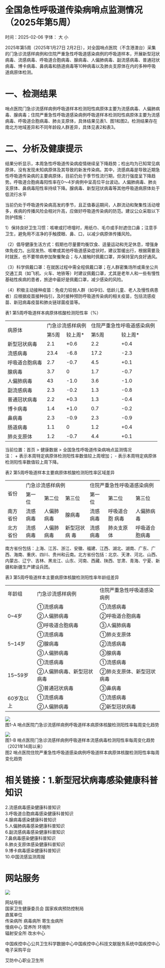 # 全国急性呼吸道传染病哨点监测情况（2025年第5周）

时间：2025-02-06 字体： ⼤ ⼩

2025年第5周（2025年1⽉27⽇ 2⽉2⽇），对全国哨点医院（不含港澳台）采集的⻔急诊流感样病例和住院严重急性呼吸道感染病例的呼吸道样本，开展新型冠状病毒、流感病毒、呼吸道合胞病毒、腺病毒、⼈偏肺病毒、副流感病毒、普通冠状病毒、博卡病毒、⿐病毒和肠道病毒等10种病毒以及肺炎⽀原体在内的多种呼吸道病原体检测。

# ⼀、检测结果

哨点医院⻔急诊流感样病例呼吸道样本检测阳性病原体主要为流感病毒、⼈偏肺病毒、腺病毒；住院严重急性呼吸道感染病例呼吸道样本检测阳性病原体主要为流感病毒、呼吸道合胞病毒、肺炎⽀原体，具体结果⻅表1、图1和图2。检测结果存在南北⽅地域差异和不同年龄段⼈群差异，具体⻅表2和表3。

# ⼆、分析及健康提示

结果分析显示，本周急性呼吸道传染病疫情继续呈下降趋势；检出均为已知常⻅病原体，没有发现未知病原体及其导致的新发传染病。其中，流感病毒是导致近期急性呼吸道传染病的主要病原体，⽬前仍处于季节性流⾏期，但流⾏强度呈下降趋势。呼吸道合胞病毒阳性率在0～4岁病例中呈⾼位平台波动。⼈偏肺病毒、肺炎⽀原体、⿐病毒阳性率持续下降。腺病毒、新型冠状病毒等其他呼吸道病原体处于低流⾏⽔平

当前仍处于呼吸道传染病⾼发的季节，且正值春运期间，⼈群流动和聚集性活动增多，疾病的传播⻛险会相对升⾼，应做好呼吸道传染病的防范。建议公众采取以下防护措施：

1）保持良好卫⽣习惯：咳嗽或打喷嚏时，⽤纸⼱、⽑⼱或⼿肘遮住⼝⿐；注意⼿卫⽣，避免⽤不洁净的⼿触摸眼、⿐、⼝，以减少病原体传播⻛险。

（2）倡导健康⽣活⽅式：假期也尽量要均衡饮⻝、适量运动和充⾜休息，增强身体免疫⼒。出现发热、咳嗽或其他呼吸道感染症状时，建议暂缓出⾏，根据需要及时就医，也不要带病参加聚餐聚会；与⼈接触时佩戴⼝罩，并保持室内良好通⻛。

（3）科学佩戴⼝罩：在就医过程中需全程佩戴⼝罩；在⼈群密集场所或乘坐公共交通⼯具（如⻜机、⽕⻋、地铁等）时建议佩戴⼝罩，尤其是⽼年⼈和⼀些有慢性基础性疾病的患者，旅途中最好是佩戴⼝罩，减少感染的⻛险。

（4）积极主动接种疫苗：免疫⼒较弱⼈群（如孕妇、低龄⼉童、⽼⼈及慢性病患者）应根据疫苗接种指引，及时接种预防呼吸道传染病的相关疫苗，包括流感疫苗、新冠病毒疫苗和肺炎链球菌疫苗等。

表1 第5周呼吸道样本病原体核酸检测阳性率（%）  

<table><tr><td rowspan="2">病原体</td><td colspan="2">门急诊流感样病例</td><td colspan="2">住院严重急性呼吸道感染病例</td></tr><tr><td>第5周</td><td>较上周*</td><td>第5周</td><td>较上周*</td></tr><tr><td>新型冠状病毒</td><td>2.1</td><td>+0.6</td><td>2.2</td><td>+0.4</td></tr><tr><td>流感病毒</td><td>23.4</td><td>-6.8</td><td>17.2</td><td>-2.3</td></tr><tr><td>呼吸道合胞病毒</td><td>2.7</td><td>-0.7</td><td>4.5</td><td>+0.1</td></tr><tr><td>腺病毒</td><td>3.7</td><td>0</td><td>1.7</td><td>-0.7</td></tr><tr><td>人偏肺病毒</td><td>43</td><td>-1.0</td><td>3.6</td><td>-1.0</td></tr><tr><td>副流感病毒</td><td>2.3</td><td>-0.2</td><td>1.3</td><td>-0.8</td></tr><tr><td>普通冠状病毒</td><td>2.2</td><td>+0.3</td><td>1.3</td><td>-0.4</td></tr><tr><td>博卡病毒</td><td>1.4</td><td>+1.0</td><td>0.7</td><td>-0.2</td></tr><tr><td>鼻病毒</td><td>2.3</td><td>-0.9</td><td>2.3</td><td>-0.9</td></tr><tr><td>肠道病毒</td><td>1.1</td><td>0</td><td>1.2</td><td>+0.4</td></tr><tr><td>肺炎支原体</td><td>1.2</td><td>-0.7</td><td>4.4</td><td>+0.1</td></tr></table>

当前位置：⾸⻚ > 健康数据 > 全国急性呼吸道传染病哨点监测情况  
注： + 表示本周特定病原体检测阳性率数值较上周增加； - 表示本周特定病原体检测阳性率数值较上周下降。

表2 第5周呼吸道样本主要病原体核酸检测阳性率区域差异  

<table><tr><td rowspan="2">省份</td><td colspan="3">门急诊流感样病例</td><td colspan="3">住院严重急性呼吸道感染病例</td></tr><tr><td>第一位</td><td>第二位</td><td>第三位</td><td>第一位</td><td>第二位</td><td>第三位</td></tr><tr><td>南方省份</td><td>流感病毒</td><td>人偏肺病毒</td><td>腺病毒</td><td>流感病毒</td><td>呼吸道合胞 病毒</td><td>人偏肺病毒</td></tr><tr><td>北方省份</td><td>流感病毒</td><td>人偏肺病毒</td><td>新型冠状病 毒</td><td>流感病毒</td><td>肺炎支原体</td><td>呼吸道合胞病毒</td></tr></table>

南⽅省份包括：上海、江苏、浙江、安徽、福建、江⻄、湖北、湖南、⼴东、⼴⻄、海南、重庆、四川、贵州和云南。北⽅省份包括：北京、天津、河北、⼭⻄、内蒙古、辽宁、吉林、⿊⻰江、⼭东、河南、⻄藏、陕⻄、⽢肃、⻘海、宁夏、新疆和新疆⽣产建设兵团。

表3 第5周呼吸道样本主要病原体核酸检测阳性率年龄组差异  

<table><tr><td>年龄组</td><td>门急诊流感样病例</td><td>住院严重急性呼吸道感染病例</td></tr><tr><td rowspan="3">0~4岁</td><td>①流感病毒</td><td>①流感病毒</td></tr><tr><td>②人偏肺病毒</td><td>②呼吸道合胞病毒</td></tr><tr><td>③呼吸道合胞病毒</td><td>③人偏肺病毒</td></tr><tr><td rowspan="3">5~14岁</td><td>①流感病毒</td><td>①肺炎支原体</td></tr><tr><td>②腺病毒</td><td>②流感病毒</td></tr><tr><td>③人偏肺病毒</td><td>③腺病毒</td></tr><tr><td rowspan="3">15~59岁</td><td>①流感病毒</td><td>①流感病毒</td></tr><tr><td>②人偏肺病毒、新型冠状病毒</td><td>②肺炎支原体、新型冠状病毒</td></tr><tr><td>③普通冠状病毒</td><td>③鼻病毒</td></tr><tr><td rowspan="2">60岁及以上</td><td>①流感病毒</td><td>①流感病毒</td></tr><tr><td>②人偏肺病毒</td><td>②新型冠状病毒</td></tr></table>

![](images/3c692dfc93e9b91f6d07fc0d4683f1da9cae8d128599fabf5a08169c78d6e540.jpg)  
图1-A 哨点医院门急诊流感样病例呼吸道样本病原体核酸检测阳性率每周变化趋势

![](images/02164f35d2c8ac936f651136e3ae420af1d1b99dd036fd815bfe9dab792ccb31.jpg)  
图1-B 哨点医院⻔急诊流感样病例呼吸道样本流感病毒检测阳性率每周变化趋势（2021年14周以来）  
图2 哨点医院住院严重急性呼吸道感染病例呼吸道样本病原体核酸检测阳性率每周变化趋势

# 相关链接：1.新型冠状病毒感染健康科普知识

2.流感病毒感染健康科普知识  
3.呼吸道合胞病毒感染健康科普知识  
4.腺病毒感染健康科普知识  
5.⼈偏肺病毒感染健康科普知识  
6.副流感病毒感染健康科普知识  
7.⿐病毒感染健康科普知识  
8.肺炎支原体感染健康科普知识  
9.博卡病毒感染健康科普知识  
10.中国流感监测周报

# ⽹站服务

![](images/784949dc0876bf0fc1ece0fcdd3246b7f16d09d3c001e08454ff45c57f5d5055.jpg)

⽹站导航  
国家卫⽣健康委员会 国家疾病预防控制局  
直属单位  
传染病所 病毒病所 寄⽣⾍病所  
慢病中⼼ 营养所 环境所  
辐射安全所 改⽔中⼼

中国疾控中⼼公共卫⽣科学数据中⼼中国疾控中⼼科技⽂献服务系统中国疾控中⼼电⼦采购平台

艾防中⼼职业卫⽣所